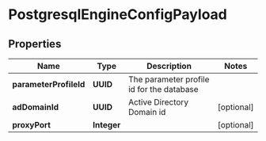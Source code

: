 

# PostgresqlEngineConfigPayload


## Properties

Name | Type | Description | Notes
------------ | ------------- | ------------- | -------------
**parameterProfileId** | **UUID** | The parameter profile id for the database | 
**adDomainId** | **UUID** | Active Directory Domain id |  [optional]
**proxyPort** | **Integer** |  |  [optional]



